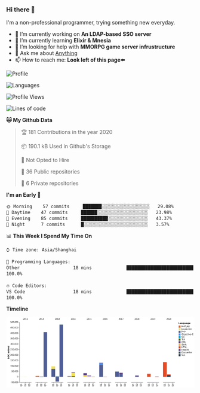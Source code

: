 ### Hi there 👋

I'm a non-professional programmer, trying something new everyday.

<!--
**dyzdyz010/dyzdyz010** is a ✨ _special_ ✨ repository because its `README.md` (this file) appears on your GitHub profile.
-->

- 🔭 I’m currently working on **An LDAP-based SSO server**
- 🌱 I’m currently learning **Elixir & Mnesia**
- 🤔 I’m looking for help with **MMORPG game server infrustructure**
- 💬 Ask me about [Anything](https://github.com/dyzdyz010/dyzdyz010/issues)
- 📫 How to reach me: **Look left of this page⬅️**

<!-- - 👯 I’m looking to collaborate on
- 😄 Pronouns: ...
- ⚡ Fun fact: ...
 -->
 
![Profile](https://github-readme-stats.vercel.app/api?username=dyzdyz010&count_private=true&show_icons=true&theme=dracula&include_all_commits=true)

![Languages](https://github-readme-stats.vercel.app/api/top-langs/?username=dyzdyz010&theme=dracula&hide=html,jupyter+notebook&count_private=true&show_icons=true)

<!--START_SECTION:waka-->
![Profile Views](http://img.shields.io/badge/Profile%20Views-2-blue)

![Lines of code](https://img.shields.io/badge/From%20Hello%20World%20I%27ve%20Written-264859%20Lines%20of%20code-blue)

**🐱 My Github Data** 

> 🏆 181 Contributions in the year 2020
 > 
> 📦 190.1 kB Used in Github's Storage 
 > 
> 🚫 Not Opted to Hire
 > 
> 📜 36 Public repositories
 > 
> 🔑 6 Private repositories 

**I'm an Early 🐤** 

```text
🌞 Morning    57 commits     ███████░░░░░░░░░░░░░░░░░░   29.08% 
🌆 Daytime    47 commits     ██████░░░░░░░░░░░░░░░░░░░   23.98% 
🌃 Evening    85 commits     ██████████░░░░░░░░░░░░░░░   43.37% 
🌙 Night      7 commits      █░░░░░░░░░░░░░░░░░░░░░░░░   3.57%

```


📊 **This Week I Spend My Time On** 

```text
⌚︎ Time zone: Asia/Shanghai

💬 Programming Languages: 
Other                    18 mins             █████████████████████████   100.0%

🔥 Code Editors: 
VS Code                  18 mins             █████████████████████████   100.0%

```

**Timeline**

![Chart not found](https://github.com/dyzdyz010/dyzdyz010/blob/master/charts/bar_graph.png) 


<!--END_SECTION:waka-->

